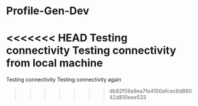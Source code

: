 # Profile-Gen-Dev
<<<<<<< HEAD
Testing connectivity
Testing connectivity from local machine
=======
Testing connectivity 
Testing connectivity again
>>>>>>> db82f59a9ea7fe4100afcec6d86042d810eee533
